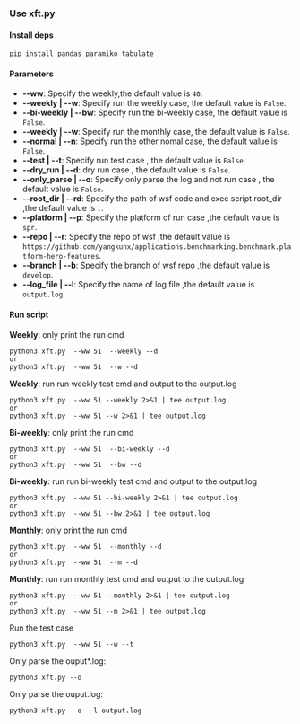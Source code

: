 ### Use xft.py
#### Install deps 
```
pip install pandas paramiko tabulate
```
#### Parameters
- **--ww**: Specify the weekly,the default value is `40`.
- **--weekly | --w**: Specify run the weekly case, the default value is `False`.
- **--bi-weekly | --bw**: Specify run the bi-weekly case, the default value is `False`.
- **--weekly | --w**: Specify run the monthly case, the default value is `False`.
- **--normal | --n**:  Specify run the other nomal case, the default value is `False`.
- **--test | --t**:  Specify run test case , the default value is `False`.
- **--dry_run | --d**:  dry run case , the default value is `False`.
- **--only_parse | --o**:  Specify only parse the log and not run case , the default value is `False`.
- **--root_dir | --rd**: Specify the path of wsf code and exec script root_dir ,the default value is `.`.
- **--platform | --p**: Specify the platform of run case ,the default value is `spr`.
- **--repo | --r**: Specify the repo of wsf ,the default value is `https://github.com/yangkunx/applications.benchmarking.benchmark.platform-hero-features`.
- **--branch | --b**: Specify the branch of wsf repo ,the default value is `develop`.
- **--log_file | --l**: Specify the name of log file ,the default value is `output.log`.

#### Run script
**Weekly**: only print the run cmd

```
python3 xft.py  --ww 51  --weekly --d
or
python3 xft.py  --ww 51  --w --d
```
**Weekly**: run run weekly test cmd and output to the output.log
```
python3 xft.py  --ww 51 --weekly 2>&1 | tee output.log
or
python3 xft.py  --ww 51 --w 2>&1 | tee output.log
```

**Bi-weekly**: only print the run cmd
```
python3 xft.py  --ww 51  --bi-weekly --d
or
python3 xft.py  --ww 51  --bw --d
```
**Bi-weekly**: run run bi-weekly test cmd and output to the output.log
```
python3 xft.py  --ww 51 --bi-weekly 2>&1 | tee output.log
or
python3 xft.py  --ww 51 --bw 2>&1 | tee output.log
```

**Monthly**: only print the run cmd
```
python3 xft.py  --ww 51  --monthly --d
or
python3 xft.py  --ww 51  --m --d
```
**Monthly**: run run monthly test cmd and output to the output.log
```
python3 xft.py  --ww 51 --monthly 2>&1 | tee output.log
or
python3 xft.py  --ww 51 --m 2>&1 | tee output.log
```

Run the test case
```
python3 xft.py  --ww 51 --w --t
```

Only parse the ouput*.log:
```
python3 xft.py --o
```
Only parse the ouput.log:
```
python3 xft.py --o --l output.log
```
    
